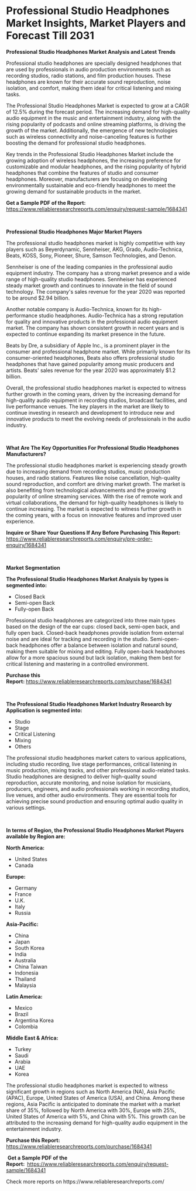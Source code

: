 <p><h1>Professional Studio Headphones Market Insights, Market Players and Forecast Till 2031</h1></p><p><strong>Professional Studio Headphones Market Analysis and Latest Trends</strong></p>
<p><p>Professional studio headphones are specially designed headphones that are used by professionals in audio production environments such as recording studios, radio stations, and film production houses. These headphones are known for their accurate sound reproduction, noise isolation, and comfort, making them ideal for critical listening and mixing tasks.</p><p>The Professional Studio Headphones Market is expected to grow at a CAGR of 12.5% during the forecast period. The increasing demand for high-quality audio equipment in the music and entertainment industry, along with the rising popularity of podcasts and online streaming platforms, is driving the growth of the market. Additionally, the emergence of new technologies such as wireless connectivity and noise-canceling features is further boosting the demand for professional studio headphones.</p><p>Key trends in the Professional Studio Headphones Market include the growing adoption of wireless headphones, the increasing preference for customizable and modular headphones, and the rising popularity of hybrid headphones that combine the features of studio and consumer headphones. Moreover, manufacturers are focusing on developing environmentally sustainable and eco-friendly headphones to meet the growing demand for sustainable products in the market.</p></p>
<p><strong>Get a Sample PDF of the Report:&nbsp;</strong> <a href="https://www.reliableresearchreports.com/enquiry/request-sample/1684341">https://www.reliableresearchreports.com/enquiry/request-sample/1684341</a></p>
<p>&nbsp;</p>
<p><strong>Professional Studio Headphones Major Market Players</strong></p>
<p><p>The professional studio headphones market is highly competitive with key players such as Beyerdynamic, Sennheiser, AKG, Grado, Audio-Technica, Beats, KOSS, Sony, Pioneer, Shure, Samson Technologies, and Denon. </p><p>Sennheiser is one of the leading companies in the professional audio equipment industry. The company has a strong market presence and a wide range of high-quality studio headphones. Sennheiser has experienced steady market growth and continues to innovate in the field of sound technology. The company's sales revenue for the year 2020 was reported to be around $2.94 billion.</p><p>Another notable company is Audio-Technica, known for its high-performance studio headphones. Audio-Technica has a strong reputation for quality and innovative products in the professional audio equipment market. The company has shown consistent growth in recent years and is expected to continue expanding its market presence in the future.</p><p>Beats by Dre, a subsidiary of Apple Inc., is a prominent player in the consumer and professional headphone market. While primarily known for its consumer-oriented headphones, Beats also offers professional studio headphones that have gained popularity among music producers and artists. Beats' sales revenue for the year 2020 was approximately $1.2 billion.</p><p>Overall, the professional studio headphones market is expected to witness further growth in the coming years, driven by the increasing demand for high-quality audio equipment in recording studios, broadcast facilities, and live performance venues. The key players in the market are likely to continue investing in research and development to introduce new and innovative products to meet the evolving needs of professionals in the audio industry.</p></p>
<p>&nbsp;</p>
<p><strong>What Are The Key Opportunities For Professional Studio Headphones Manufacturers?</strong></p>
<p><p>The professional studio headphones market is experiencing steady growth due to increasing demand from recording studios, music production houses, and radio stations. Features like noise cancellation, high-quality sound reproduction, and comfort are driving market growth. The market is also benefiting from technological advancements and the growing popularity of online streaming services. With the rise of remote work and virtual collaborations, the demand for high-quality headphones is likely to continue increasing. The market is expected to witness further growth in the coming years, with a focus on innovative features and improved user experience.</p></p>
<p><strong>Inquire or Share Your Questions If Any Before Purchasing This Report:</strong> <a href="https://www.reliableresearchreports.com/enquiry/pre-order-enquiry/1684341">https://www.reliableresearchreports.com/enquiry/pre-order-enquiry/1684341</a></p>
<p>&nbsp;</p>
<p><strong>Market Segmentation</strong></p>
<p><strong>The Professional Studio Headphones Market Analysis by types is segmented into:</strong></p>
<p><ul><li>Closed Back</li><li>Semi-open Back</li><li>Fully-open Back</li></ul></p>
<p><p>Professional studio headphones are categorized into three main types based on the design of the ear cups: closed back, semi-open back, and fully open back. Closed-back headphones provide isolation from external noise and are ideal for tracking and recording in the studio. Semi-open-back headphones offer a balance between isolation and natural sound, making them suitable for mixing and editing. Fully open-back headphones allow for a more spacious sound but lack isolation, making them best for critical listening and mastering in a controlled environment.</p></p>
<p><strong>Purchase this Report:&nbsp;</strong><a href="https://www.reliableresearchreports.com/purchase/1684341">https://www.reliableresearchreports.com/purchase/1684341</a></p>
<p>&nbsp;</p>
<p><strong>The Professional Studio Headphones Market Industry Research by Application is segmented into:</strong></p>
<p><ul><li>Studio</li><li>Stage</li><li>Critical Listening</li><li>Mixing</li><li>Others</li></ul></p>
<p><p>The professional studio headphones market caters to various applications, including studio recording, live stage performances, critical listening in music production, mixing tracks, and other professional audio-related tasks. Studio headphones are designed to deliver high-quality sound reproduction, accurate monitoring, and noise isolation for musicians, producers, engineers, and audio professionals working in recording studios, live venues, and other audio environments. They are essential tools for achieving precise sound production and ensuring optimal audio quality in various settings.</p></p>
<p>&nbsp;</p>
<p><strong>In terms of Region, the Professional Studio Headphones Market Players available by Region are:</strong></p>
<p>
    <p> <strong> North America: </strong>
        <ul>
            <li>United States</li>
            <li>Canada</li>
        </ul>
        </p> 
    <p> <strong> Europe: </strong>
        <ul>
            <li>Germany</li>
            <li>France</li>
            <li>U.K.</li>
            <li>Italy</li>
            <li>Russia</li>
        </ul>
        </p> 
    <p> <strong> Asia-Pacific: </strong>
        <ul>
            <li>China</li>
            <li>Japan</li>
            <li>South Korea</li>
            <li>India</li>
            <li>Australia</li>
            <li>China Taiwan</li>
            <li>Indonesia</li>
            <li>Thailand</li>
            <li>Malaysia</li>
        </ul>
        </p> 
    <p> <strong> Latin America: </strong>
        <ul>
            <li>Mexico</li>
            <li>Brazil</li>
            <li>Argentina Korea</li>
            <li>Colombia</li>
        </ul>
        </p> 
    <p> <strong> Middle East & Africa: </strong>
        <ul>
            <li>Turkey</li>
            <li>Saudi</li>
            <li>Arabia</li>
            <li>UAE</li>
            <li>Korea</li>
        </ul>
    </p>
    </p>
<p><p>The professional studio headphones market is expected to witness significant growth in regions such as North America (NA), Asia Pacific (APAC), Europe, United States of America (USA), and China. Among these regions, Asia Pacific is anticipated to dominate the market with a market share of 35%, followed by North America with 30%, Europe with 25%, United States of America with 5%, and China with 5%. This growth can be attributed to the increasing demand for high-quality audio equipment in the entertainment industry.</p></p>
<p><strong>Purchase this Report: </strong><a href="https://www.reliableresearchreports.com/purchase/1684341">https://www.reliableresearchreports.com/purchase/1684341</a></p>
<p>&nbsp;<strong>Get a Sample PDF of the Report:&nbsp;&nbsp;</strong><a href="https://www.reliableresearchreports.com/enquiry/request-sample/1684341">https://www.reliableresearchreports.com/enquiry/request-sample/1684341</a></p>
<p><strong></strong></p>
<p>Check more reports on https://www.reliableresearchreports.com/</p>